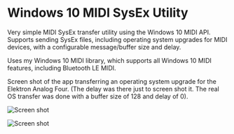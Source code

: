 # Windows 10 MIDI SysEx Utility

Very simple MIDI SysEx transfer utility using the Windows 10 MIDI API. Supports sending SysEx files, including operating system upgrades for MIDI devices, with a configurable message/buffer size and delay.

Uses my Windows 10 MIDI library, which supports all Windows 10 MIDI features, including Bluetooth LE MIDI.

Screen shot of the app transferring an operating system upgrade for the Elektron Analog Four. (The delay was there just to screen shot it. The real OS transfer was done with a buffer size of 128 and delay of 0).

![Screen shot](/images/sysex/1-2-light.png)

![Screen shot](/images/sysex/1-2-dark.png)

